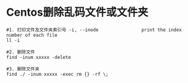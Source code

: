 
# Centos删除乱码文件或文件夹

```shell
#1. 打印文件及文件夹索引号 -i, --inode                print the index number of each file
ll -i

#2. 删除文件
find -inum xxxxx -delete

#3. 删除文件夹
find ./ -inum xxxxx -exec rm {} -rf \;
```
